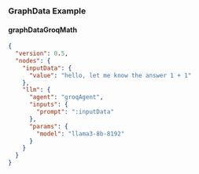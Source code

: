 ### GraphData Example

#### graphDataGroqMath
```json
{
  "version": 0.5,
  "nodes": {
    "inputData": {
      "value": "hello, let me know the answer 1 + 1"
    },
    "llm": {
      "agent": "groqAgent",
      "inputs": {
        "prompt": ":inputData"
      },
      "params": {
        "model": "llama3-8b-8192"
      }
    }
  }
}
```
